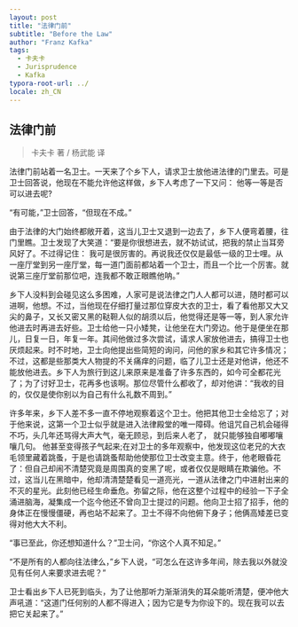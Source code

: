 ```yaml
---
layout: post
title: "法律门前"
subtitle: "Before the Law"
author: "Franz Kafka"
tags:
  - 卡夫卡
  - Jurisprudence
  - Kafka
typora-root-url: ../
locale: zh_CN
---
```


## 法律门前

> 卡夫卡  著 / 杨武能  译
>

法律门前站着一名卫士。一天来了个乡下人，请求卫士放他进法律的门里去。可是卫士回答说，他现在不能允许他这样做，乡下人考虑了一下又问： 他等一等是否可以进去呢?

“有可能，”卫士回答，“但现在不成。”

由于法律的大门始终都敞开着，这当儿卫士又退到一边去了，乡下人便弯着腰，往门里瞧。卫士发现了大笑道：“要是你很想进去，就不妨试试，把我的禁止当耳旁风好了。不过得记住： 我可是很厉害的。再说我还仅仅是最低一级的卫士哩。从一座厅堂到另一座厅堂，每一道门面前都站着一个卫士，而且一个比一个厉害。就说第三座厅堂前那位吧，连我都不敢正眼瞧他呐。”

乡下人没料到会碰见这么多困难，人家可是说法律之门人人都可以进，随时都可以进啊，他想。不过，当他现在仔细打量过那位穿皮大衣的卫士，看了看他那又大又尖的鼻子，又长又密又黑的鞑靼人似的胡须以后，他觉得还是等一等，到人家允许他进去时再进去好些。卫士给他一只小矮凳，让他坐在大门旁边。他于是便坐在那儿，日复一日，年复一年。其间他做过多次尝试，请求人家放他进去，搞得卫士也厌烦起来。时不时地，卫士向他提出些简短的询问，问他的家乡和其它许多情况；不过，这都是些那类大人物提的不关痛痒的问题，临了儿卫士还是对他讲，他还不能放他进去。乡下人为旅行到这儿来原来是准备了许多东西的，如今可全都花光了；为了讨好卫士，花再多也该啊。那位尽管什么都收了，却对他讲：“我收的目的，仅仅是使你别以为自己有什么礼数不周到。”

许多年来，乡下人差不多一直不停地观察着这个卫士。他把其他卫士全给忘了；对于他来说，这第一个卫士似乎就是进入法律殿堂的唯一障碍。他诅咒自己机会碰得不巧，头几年还骂得大声大气，毫无顾忌，到后来人老了， 就只能够独自嘟嘟嚷嚷几句。 他甚至变得孩子气起来;在对卫士的多年观察中，他发现这位老兄的大衣毛领里藏着跳蚤，于是也请跳蚤帮助他使那位卫士改变主意。终于，他老眼昏花了：但自己却闹不清楚究竟是周围真的变黑了呢，或者仅仅是眼睛在欺骗他。不过，这当儿在黑暗中，他却清清楚楚看见一道亮光，一道从法律之门中进射出来的不灭的星光。此刻他已经生命垂危。弥留之际，他在这整个过程中的经验一下子全涌进脑海，凝集成一个迄今他还不曾向卫士提过的问题。他向卫士招了招手，他的身体正在慢慢僵硬，再也站不起来了。卫士不得不向他俯下身子；他俩高矮差已变得对他大大不利。

“事已至此，你还想知道什么？”卫士问，“你这个人真不知足。”

“不是所有的人都向往法律么，”乡下人说，“可怎么在这许多年间，除去我以外就没见有任何人来要求进去呢？”

卫士看出乡下人已死到临头，为了让他那听力渐渐消失的耳朵能听清楚，便冲他大声吼道：“这道门任何别的人都不得进入；因为它是专为你设下的。现在我可以去把它关起来了。”
